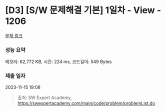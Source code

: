 # [D3] [S/W 문제해결 기본] 1일차 - View - 1206 

[문제 링크](https://swexpertacademy.com/main/code/problem/problemDetail.do?contestProbId=AV134DPqAA8CFAYh) 

### 성능 요약

메모리: 62,772 KB, 시간: 224 ms, 코드길이: 549 Bytes

### 제출 일자

2023-11-15 19:08



> 출처: SW Expert Academy, https://swexpertacademy.com/main/code/problem/problemList.do
